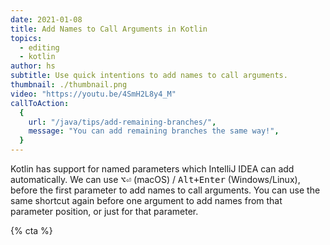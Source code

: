 ```yaml
---
date: 2021-01-08
title: Add Names to Call Arguments in Kotlin
topics:
  - editing
  - kotlin
author: hs
subtitle: Use quick intentions to add names to call arguments.
thumbnail: ./thumbnail.png
video: "https://youtu.be/4SmH2L8y4_M"
callToAction:
  {
    url: "/java/tips/add-remaining-branches/",
    message: "You can add remaining branches the same way!",
  }
---
```


Kotlin has support for named parameters which IntelliJ IDEA can add automatically. We can use <kbd>⌥⏎</kbd> (macOS) / <kbd>Alt+Enter</kbd> (Windows/Linux), before the first parameter to add names to call arguments. You can use the same shortcut again before one argument to add names from that parameter position, or just for that parameter.

{% cta %}
